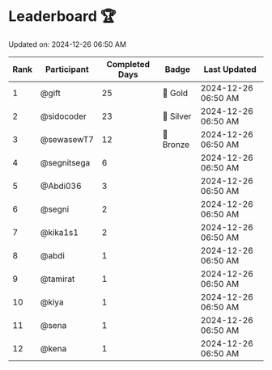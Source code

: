 # Leaderboard 🏆

Updated on: 2024-12-26 06:50 AM

| Rank | Participant       | Completed Days | Badge      | Last Updated         |
|------|-------------------|----------------|------------|----------------------|
| 1    | @gift             | 25             | 🏅 Gold     | 2024-12-26 06:50 AM |
| 2    | @sidocoder        | 23             | 🥈 Silver   | 2024-12-26 06:50 AM |
| 3    | @sewasewT7        | 12             | 🥉 Bronze   | 2024-12-26 06:50 AM |
| 4    | @segnitsega       | 6              |            | 2024-12-26 06:50 AM |
| 5    | @Abdi036          | 3              |            | 2024-12-26 06:50 AM |
| 6    | @segni            | 2              |            | 2024-12-26 06:50 AM |
| 7    | @kika1s1          | 2              |            | 2024-12-26 06:50 AM |
| 8    | @abdi             | 1              |            | 2024-12-26 06:50 AM |
| 9    | @tamirat          | 1              |            | 2024-12-26 06:50 AM |
| 10   | @kiya             | 1              |            | 2024-12-26 06:50 AM |
| 11   | @sena             | 1              |            | 2024-12-26 06:50 AM |
| 12   | @kena             | 1              |            | 2024-12-26 06:50 AM |
